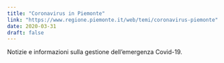 ```yaml
---
title: "Coronavirus in Piemonte"
link: "https://www.regione.piemonte.it/web/temi/coronavirus-piemonte"
date: 2020-03-31
draft: false
---
```


Notizie e informazioni sulla gestione dell’emergenza Covid-19.
